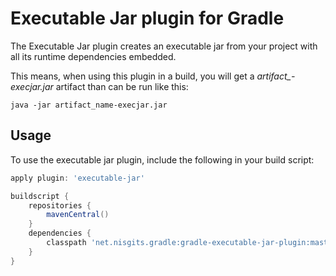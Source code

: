 # Executable Jar plugin for Gradle

The Executable Jar plugin creates an executable jar from your project with all its runtime dependencies embedded.

This means, when using this plugin in a build, you will get a *artifact_-execjar.jar* artifact than can be run like this:

```
java -jar artifact_name-execjar.jar
```

## Usage
To use the executable jar plugin, include the following in your build script:

```groovy
apply plugin: 'executable-jar'

buildscript {
    repositories {
        mavenCentral()
    }
    dependencies {
        classpath 'net.nisgits.gradle:gradle-executable-jar-plugin:master-REL-4'
    }
}
```